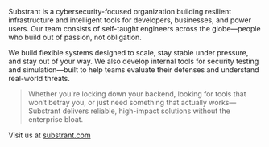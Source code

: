 Substrant is a cybersecurity-focused organization building resilient infrastructure and intelligent tools for developers, businesses, and power users. Our team consists of self-taught engineers across the globe—people who build out of passion, not obligation.

We build flexible systems designed to scale, stay stable under pressure, and stay out of your way. We also develop internal tools for security testing and simulation—built to help teams evaluate their defenses and understand real-world threats.

> Whether you're locking down your backend, looking for tools that won’t betray you, or just need something that actually works—Substrant delivers reliable, high-impact solutions without the enterprise bloat.

Visit us at [substrant.com](https://substrant.com/)

<!--

**Here are some ideas to get you started:**

🙋‍♀️ A short introduction - what is your organization all about?
🌈 Contribution guidelines - how can the community get involved?
👩‍💻 Useful resources - where can the community find your docs? Is there anything else the community should know?
🍿 Fun facts - what does your team eat for breakfast?
🧙 Remember, you can do mighty things with the power of [Markdown](https://docs.github.com/github/writing-on-github/getting-started-with-writing-and-formatting-on-github/basic-writing-and-formatting-syntax)
-->

